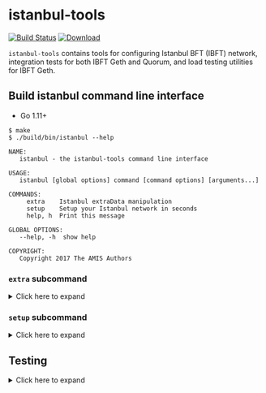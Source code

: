 # istanbul-tools

[![Build Status](https://travis-ci.com/jpmorganchase/istanbul-tools.svg?branch=master)](https://travis-ci.com/jpmorganchase/istanbul-tools) [![Download](https://api.bintray.com/packages/quorumengineering/istanbul-tools/istanbul/images/download.svg)](https://bintray.com/quorumengineering/istanbul-tools/istanbul/_latestVersion)

`istanbul-tools` contains tools for configuring Istanbul BFT (IBFT) network, integration tests for both IBFT Geth and Quorum, and load testing utilities for IBFT Geth.

## Build istanbul command line interface
* Go 1.11+
```
$ make
$ ./build/bin/istanbul --help

NAME:
   istanbul - the istanbul-tools command line interface

USAGE:
   istanbul [global options] command [command options] [arguments...]

COMMANDS:
     extra    Istanbul extraData manipulation
     setup    Setup your Istanbul network in seconds
     help, h  Print this message

GLOBAL OPTIONS:
   --help, -h  show help

COPYRIGHT:
   Copyright 2017 The AMIS Authors
```

### `extra` subcommand

<details>
<summary>Click here to expand</summary>

`extra` helps generate RLP-encoded extra data in `ExtraData` field of the genesis block. Extra data is composed of signer vanity and `IstanbulExtra`. `IstanbulExtra` is defined as follows:

```go
type IstanbulExtra struct {
    Validators    []common.Address  // Validator addresses
    Seal          []byte            // Proposer seal 65 bytes
    CommittedSeal [][]byte          // Committed seal, 65 * len(Validators) bytes
}
```

**Note**: `Seal` and `CommittedSeal` are not considered in genesis block.

```sh
$ ./build/bin/istanbul extra

NAME:
   istanbul extra - Istanbul extraData manipulation

USAGE:
   istanbul extra command [command options] [arguments...]

COMMANDS:
     decode  To decode an Istanbul extraData
     encode  To encode an Istanbul extraData

OPTIONS:
   --help, -h  show help

```

#### `extra` examples

##### `encode` subcommand

Encode the given file to extra data.

```
$ ./build/bin/istanbul extra encode --config ./cmd/istanbul/example/config.toml

OUTPUT:
Encoded Istanbul extra-data: 0x0000000000000000000000000000000000000000000000000000000000000000f89af85494475cc98b5521ab2a1335683e7567c8048bfe79ed9407d8299de61faed3686ba4c4e6c3b9083d7e2371944fe035ce99af680d89e2c4d73aca01dbfc1bd2fd94dc421209441a754f79c4a4ecd2b49c935aad0312b8410000000000000000000000000000000000000000000000000000000000000000000000000000000000000000000000000000000000000000000000000000000000c0
```

##### `decode` subcommand

Decode extra data from the given input.

```
$ ./build/bin/istanbul extra decode --extradata 0x0000000000000000000000000000000000000000000000000000000000000000f89af85494475cc98b5521ab2a1335683e7567c8048bfe79ed9407d8299de61faed3686ba4c4e6c3b9083d7e2371944fe035ce99af680d89e2c4d73aca01dbfc1bd2fd94dc421209441a754f79c4a4ecd2b49c935aad0312b8410000000000000000000000000000000000000000000000000000000000000000000000000000000000000000000000000000000000000000000000000000000000c0

OUTPUT:
vanity:  0x0000000000000000000000000000000000000000000000000000000000000000
validator:  0x475cc98b5521ab2a1335683e7567c8048bfe79ed
validator:  0x07d8299de61faed3686ba4c4e6c3b9083d7e2371
validator:  0x4fe035ce99af680d89e2c4d73aca01dbfc1bd2fd
validator:  0xdc421209441a754f79c4a4ecd2b49c935aad0312
seal: 0x0000000000000000000000000000000000000000000000000000000000000000000000000000000000000000000000000000000000000000000000000000000000
```

</details>

### `setup` subcommand

<details>
<summary>Click here to expand</summary>

When `--nodes --verbose` flags are given, a `static-nodes.json` template as well as the validators' node keys, public keys, and addresses are generated. When `--docker-compose` is given, a `docker-compose.yml` for the validators is generated. When `--save` flag is given, all generated configs will be saved. Use Quorum when `--quorum` flag is given.

**Note**: the generated `static-nodes.json` file has the IP and port values defined using the flags `--nodeIp`, `--nodePortBase`, and `--nodePortIncrement`.
 If these flags are not provided then the IP `0.0.0.0` and port `30303` will be used; in which case, the `static-nodes.json` will require manual changes to match your environment.

#### `setup` examples

```
$ ./build/bin/istanbul setup --num 4 --nodes --verbose --nodeIp 127.0.0.1 --nodePortBase 21000 --nodePortIncrement 1
validators
{
    "Address": "0x5e5d0e2b80005a7e1f93044ddd64b2df0f8e488d",
    "Nodekey": "e5f9b868651ea8f4883744f2753ead9dfcdf7b1d8a96de0e733f406938dca1eb",
    "NodeInfo": "enode://8759a8a6921be78ec4e66ec77ae26ba9b3b1a51d1f83b16683c6f25e5a1d95a4de2c5bf4c2c05e1b984fae440236d96063efe933425df72659ee9de824cda6e1@127.0.0.1:21000?discport=0"
}
{
    "Address": "0x1b706dd850229813ee7c4002cd2fedc91380bb5a",
    "Nodekey": "2c13ee666b2ce617bf1e0d7fe7c8f058be27ea3a1aaabbfc63570a65f0bdae38",
    "NodeInfo": "enode://40dd1e7ba45e5bcd242420986d9d03133ce49399c6197e43254d523e94f547532d4c47c8aaba4b000c5a718568a48013b035c86f3ed8b13248888a15a76761c1@127.0.0.1:21001?discport=0"
}
{
    "Address": "0xdfdf27987b042bb3706d3a7c4b60e80a645744de",
    "Nodekey": "8bbf54eace8738f9d3ee90d5b949951f43d89acdb4b883d9188a141bdcd0153e",
    "NodeInfo": "enode://d188378b3eef56584b8ebd3da3ad579d39d23511943573cdeae5b8a37b5df22c369bf8900c4f42a9d4d5e55bc3cd357f319de8f833db3232295be22c8accc006@127.0.0.1:21002?discport=0"
}
{
    "Address": "0x5950b8f849daf1a78e119648c79111721353df59",
    "Nodekey": "9179c038483a2547c39f77f121065231d84a9c8d9bd044e1ddc19f653a23c751",
    "NodeInfo": "enode://d855be48593e6f2dd6201334e9381a2f01dac4a847385a393b1f664503b7b7020326e9f3f84f2d5713bf360d16566ed2b84d7df0b8b8313a7a4c4cf087ccfe27@127.0.0.1:21003?discport=0"
}



static-nodes.json
[
    "enode://8759a8a6921be78ec4e66ec77ae26ba9b3b1a51d1f83b16683c6f25e5a1d95a4de2c5bf4c2c05e1b984fae440236d96063efe933425df72659ee9de824cda6e1@127.0.0.1:21000?discport=0",
    "enode://40dd1e7ba45e5bcd242420986d9d03133ce49399c6197e43254d523e94f547532d4c47c8aaba4b000c5a718568a48013b035c86f3ed8b13248888a15a76761c1@127.0.0.1:21001?discport=0",
    "enode://d188378b3eef56584b8ebd3da3ad579d39d23511943573cdeae5b8a37b5df22c369bf8900c4f42a9d4d5e55bc3cd357f319de8f833db3232295be22c8accc006@127.0.0.1:21002?discport=0",
    "enode://d855be48593e6f2dd6201334e9381a2f01dac4a847385a393b1f664503b7b7020326e9f3f84f2d5713bf360d16566ed2b84d7df0b8b8313a7a4c4cf087ccfe27@127.0.0.1:21003?discport=0"
]



genesis.json
{
    "config": {
        "chainId": 2017,
        "homesteadBlock": 0,
        "eip150Block": 0,
        "eip150Hash": "0x0000000000000000000000000000000000000000000000000000000000000000",
        "eip155Block": 0,
        "eip158Block": 0,
        "byzantiumBlock": 0,
        "constantinopleBlock": 0,
        "istanbul": {
            "epoch": 30000,
            "policy": 0
        },
        "isQuorum": true,
        "txnSizeLimit": 64
    },
    "nonce": "0x0",
    "timestamp": "0x5a093aac",
    "extraData": "0x0000000000000000000000000000000000000000000000000000000000000000f89af854945e5d0e2b80005a7e1f93044ddd64b2df0f8e488d941b706dd850229813ee7c4002cd2fedc91380bb5a94dfdf27987b042bb3706d3a7c4b60e80a645744de945950b8f849daf1a78e119648c79111721353df59b8410000000000000000000000000000000000000000000000000000000000000000000000000000000000000000000000000000000000000000000000000000000000c0",
    "gasLimit": "0x47b760",
    "difficulty": "0x1",
    "mixHash": "0x63746963616c2062797a616e74696e65206661756c7420746f6c6572616e6365",
    "coinbase": "0x0000000000000000000000000000000000000000",
    "alloc": {
        "1b706dd850229813ee7c4002cd2fedc91380bb5a": {
            "balance": "0x446c3b15f9926687d2c40534fdb564000000000000"
        },
        "5950b8f849daf1a78e119648c79111721353df59": {
            "balance": "0x446c3b15f9926687d2c40534fdb564000000000000"
        },
        "5e5d0e2b80005a7e1f93044ddd64b2df0f8e488d": {
            "balance": "0x446c3b15f9926687d2c40534fdb564000000000000"
        },
        "dfdf27987b042bb3706d3a7c4b60e80a645744de": {
            "balance": "0x446c3b15f9926687d2c40534fdb564000000000000"
        }
    },
    "number": "0x0",
    "gasUsed": "0x0",
    "parentHash": "0x0000000000000000000000000000000000000000000000000000000000000000"
}
```

```
$ ./build/bin/istanbul setup --help
NAME:
   istanbul setup - Setup your Istanbul network in seconds

USAGE:
   istanbul setup [command options] [arguments...]

DESCRIPTION:
   This tool helps generate:

    * Genesis block
    * Static nodes for all validators
    * Validator details

    for Istanbul consensus.


OPTIONS:
   --num value       Number of validators (default: 0)
   --nodes           Print static nodes template
   --verbose         Print validator details
   --quorum          Use quorum
   --docker-compose  Print docker compose file
   --save            Save to files
```

</details>

## Testing

<details>
<summary>Click here to expand</summary>

### Integration tests

#### Istanbul BFT Geth Integration tests

* [Test specification](https://github.com/getamis/istanbul-tools/wiki/Istanbul-BFT-Test-Specification)
* [Source code](https://github.com/getamis/istanbul-tools/tree/develop/tests/functional)

#### Istanbul BFT Quorum Integration tests

* [Test specification](https://github.com/getamis/istanbul-tools/wiki/Istanbul-BFT-on-Quorum-Test-Specification)
* [Source code](https://github.com/getamis/istanbul-tools/tree/develop/tests/quorum/functional)

### Load tests

[Istanbul-BFT-Benchmarking](https://github.com/getamis/istanbul-tools/wiki/Istanbul-BFT-Benchmarking)

</details>
